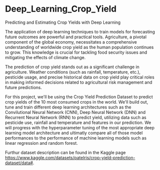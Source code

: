 # Deep_Learning_Crop_Yield
Predicting and Estimating Crop Yields with Deep Learning

The application of deep learning techniques to train models for forecasting future outcomes are powerful and practical tools. Agriculture, a pivotal component of the global economy, necessitates a comprehensive understanding of worldwide crop yield as the human population continues to grow. This knowledge is crucial for tackling food security issues and mitigating the effects of climate change.

The prediction of crop yield stands out as a significant challenge in agriculture. Weather conditions (such as rainfall, temperature, etc.), pesticide usage, and precise historical data on crop yield play critical roles in making informed decisions related to agricultural risk management and future predictions.

For this project, we'll be using the Crop Yield Prediction Dataset to predict crop yields of the 10 most consumed crops in the world. We'll build out, tune and train different deep learning architectures such as the Convilutional Neural Network (CNN), Deep Neural Network (DNN) and Recurrent Neural Network (RNN) to predict yield, utilizing data such as pesticide use, rainfall and temperature and features in our prediction. We will progress with the hyperparameter tuning of the most appropriate deep learning model architecture and ultimatly compare all of those model performances to the performance of machine learning models such as linear regression and random forest.

Furthur dataset description can be found in the Kaggle page https://www.kaggle.com/datasets/patelris/crop-yield-prediction-dataset/data#.
